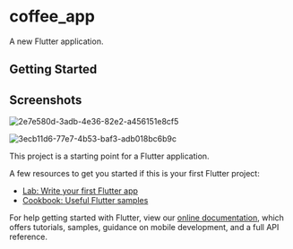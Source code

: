 # coffee_app

A new Flutter application.

## Getting Started
## Screenshots

![2e7e580d-3adb-4e36-82e2-a456151e8cf5](https://user-images.githubusercontent.com/69073040/98431606-f7f73780-20dc-11eb-9d8c-fdbcb4b843ca.jpg)

![3ecb11d6-77e7-4b53-baf3-adb018bc6b9c](https://user-images.githubusercontent.com/69073040/98431613-01809f80-20dd-11eb-8469-8cef215525bd.jpg)

This project is a starting point for a Flutter application.

A few resources to get you started if this is your first Flutter project:

- [Lab: Write your first Flutter app](https://flutter.dev/docs/get-started/codelab)
- [Cookbook: Useful Flutter samples](https://flutter.dev/docs/cookbook)

For help getting started with Flutter, view our
[online documentation](https://flutter.dev/docs), which offers tutorials,
samples, guidance on mobile development, and a full API reference.
